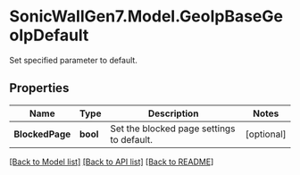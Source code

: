 # SonicWallGen7.Model.GeoIpBaseGeoIpDefault
Set specified parameter to default.

## Properties

Name | Type | Description | Notes
------------ | ------------- | ------------- | -------------
**BlockedPage** | **bool** | Set the blocked page settings to default. | [optional] 

[[Back to Model list]](../README.md#documentation-for-models) [[Back to API list]](../README.md#documentation-for-api-endpoints) [[Back to README]](../README.md)

